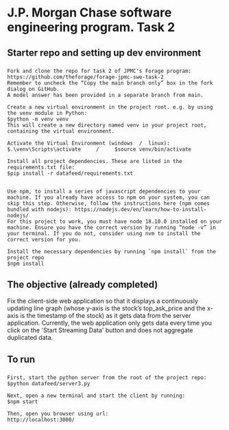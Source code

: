 # J.P. Morgan Chase software engineering program. Task 2

## Starter repo and setting up dev environment
###
    Fork and clone the repo for task 2 of JPMC's Forage program: https://github.com/theforage/forage-jpmc-swe-task-2
    Remember to uncheck the “Copy the main branch only” box in the fork dialog on GitHub. 
    A model answer has been provided in a separate branch from main.

    Create a new virtual environment in the project root. e.g. by using the venv module in Python:
    $python -m venv venv 
    This will create a new directory named venv in your project root, containing the virtual environment.

    Activate the Virtual Environment (windows  /  linux):
    $.\venv\Scripts\activate     /     $source venv/bin/activate

    Install all project dependencies. These are listed in the requirements.txt file:
    $pip install -r datafeed/requirements.txt


    Use npm, to install a series of javascript dependencies to your machine. If you already have access to npm on your system, you can skip this step. Otherwise, follow the instructions here (npm comes bundled with nodejs): https://nodejs.dev/en/learn/how-to-install-nodejs/
    For this project to work, you must have node 18.10.0 installed on your machine. Ensure you have the correct version by running “node -v” in your terminal. If you do not, consider using nvm to install the correct version for you.

    Install the necessary dependencies by running `npm install` from the project repo
    $npm install


## The objective (already completed)
Fix the client-side web application so that it displays a continuously updating line graph (whose y-axis is the stock’s top_ask_price and the x-axis is the timestamp of the stock) as it gets data from the server application. Currently, the web application only gets data every time you click on the 'Start Streaming Data' button and does not aggregate duplicated data.


## To run 
###
    First, start the python server from the root of the project repo:
    $python datafeed/server3.py

    Next, open a new terminal and start the client by running:
    $npm start

    Then, open you browser using url:
    http://localhost:3000/
